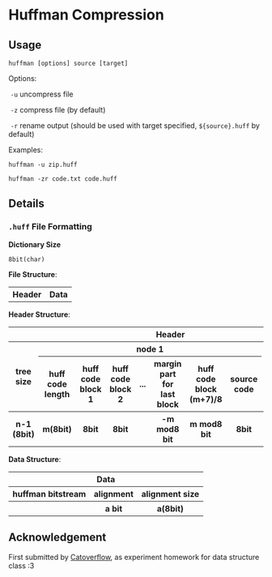 # Huffman Compression

## Usage

`huffman [options] source [target]`

Options:

​	`-u` uncompress file

​	`-z` compress file (by default)

​	`-r` rename output (should be used with target specified, `${source}.huff` by default)

Examples:

`huffman -u zip.huff`

`huffman -zr code.txt code.huff`

## Details

### `.huff` File Formatting

__Dictionary Size__

`8bit(char)`

__File Structure__:

<table>
    <th style="text-align:center">Header</th>
    <th style="text-align:center">Data</th>
</table>

__Header Structure__:

<table>
    <tr>
        <th colspan="11" style="text-align:center">Header</th>
    </tr>
    <tr>
        <th rowspan="2">tree size</th>
        <th colspan="7">node 1</th>
        <th rowspan="2">node 2</th>
        <th rowspan="2">...</th>
        <th rowspan="2">node n</th>
    </tr>
    <tr>
        <th>huff code length</th>
        <th>huff code block 1</th>
        <th>huff code block 2</th>
        <th>...</th>
        <th>margin part for last block</th>
        <th>huff code block (m+7)/8</th>
		<th>source code</th>
    </tr>
	<tr>
        <th>n-1 (8bit)</th>
        <th>m(8bit)</th>
        <th>8bit</th>
        <th>8bit</th>
        <th></th>
        <th>-m mod8 bit</th>
        <th>m mod8 bit</th>
        <th>8bit</th>
        <th></th>
        <th></th>
        <th></th>
    </tr>
</table>

__Data Structure__:

<table>
    <tr>
    	<th colspan="3" style="text-align:center">Data</th>
    </tr>
    <tr>
        <th>huffman bitstream</th>
        <th>alignment</th>
        <th>alignment size</th>
    </tr>
    <tr>
        <th></th>
        <th>a bit</th>
        <th>a(8bit)</th>
    </tr>
</table>

## Acknowledgement

First submitted by [Catoverflow](https://github.com/catoverflow), as experiment homework for data structure class  :3
